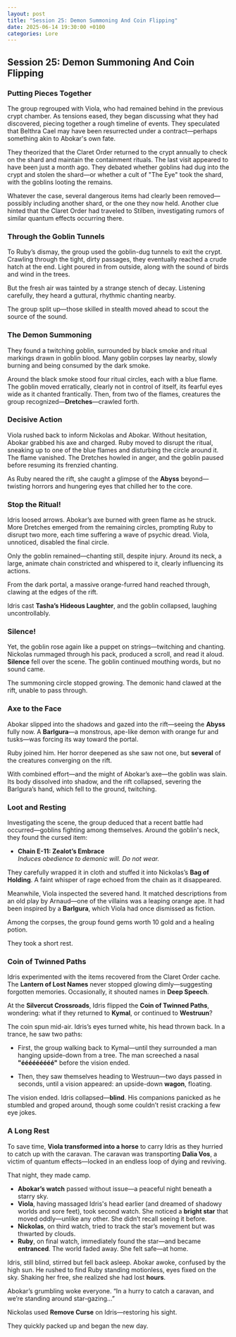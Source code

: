 ```yaml
---
layout: post
title: "Session 25: Demon Summoning And Coin Flipping"
date: 2025-06-14 19:30:00 +0100
categories: Lore
---
```


## **Session 25: Demon Summoning And Coin Flipping**

### Putting Pieces Together

The group regrouped with Viola, who had remained behind in the previous crypt chamber. As tensions eased, they began discussing what they had discovered, piecing together a rough timeline of events. They speculated that Belthra Cael may have been resurrected under a contract—perhaps something akin to Abokar's own fate.

They theorized that the Claret Order returned to the crypt annually to check on the shard and maintain the containment rituals. The last visit appeared to have been just a month ago. They debated whether goblins had dug into the crypt and stolen the shard—or whether a cult of "The Eye" took the shard, with the goblins looting the remains.

Whatever the case, several dangerous items had clearly been removed—possibly including another shard, or the one they now held. Another clue hinted that the Claret Order had traveled to Stilben, investigating rumors of similar quantum effects occurring there.

### Through the Goblin Tunnels

To Ruby’s dismay, the group used the goblin-dug tunnels to exit the crypt. Crawling through the tight, dirty passages, they eventually reached a crude hatch at the end. Light poured in from outside, along with the sound of birds and wind in the trees.

But the fresh air was tainted by a strange stench of decay. Listening carefully, they heard a guttural, rhythmic chanting nearby.

The group split up—those skilled in stealth moved ahead to scout the source of the sound.

### The Demon Summoning

They found a twitching goblin, surrounded by black smoke and ritual markings drawn in goblin blood. Many goblin corpses lay nearby, slowly burning and being consumed by the dark smoke.

Around the black smoke stood four ritual circles, each with a blue flame. The goblin moved erratically, clearly not in control of itself, its fearful eyes wide as it chanted frantically. Then, from two of the flames, creatures the group recognized—**Dretches**—crawled forth.

### Decisive Action

Viola rushed back to inform Nickolas and Abokar. Without hesitation, Abokar grabbed his axe and charged. Ruby moved to disrupt the ritual, sneaking up to one of the blue flames and disturbing the circle around it. The flame vanished. The Dretches howled in anger, and the goblin paused before resuming its frenzied chanting.

As Ruby neared the rift, she caught a glimpse of the **Abyss** beyond—twisting horrors and hungering eyes that chilled her to the core.

### Stop the Ritual!

Idris loosed arrows. Abokar’s axe burned with green flame as he struck. More Dretches emerged from the remaining circles, prompting Ruby to disrupt two more, each time suffering a wave of psychic dread. Viola, unnoticed, disabled the final circle.

Only the goblin remained—chanting still, despite injury. Around its neck, a large, animate chain constricted and whispered to it, clearly influencing its actions.

From the dark portal, a massive orange-furred hand reached through, clawing at the edges of the rift.

Idris cast **Tasha’s Hideous Laughter**, and the goblin collapsed, laughing uncontrollably.

### Silence!

Yet, the goblin rose again like a puppet on strings—twitching and chanting. Nickolas rummaged through his pack, produced a scroll, and read it aloud. **Silence** fell over the scene. The goblin continued mouthing words, but no sound came.

The summoning circle stopped growing. The demonic hand clawed at the rift, unable to pass through.

### Axe to the Face

Abokar slipped into the shadows and gazed into the rift—seeing the **Abyss** fully now. A **Barlgura**—a monstrous, ape-like demon with orange fur and tusks—was forcing its way toward the portal.

Ruby joined him. Her horror deepened as she saw not one, but **several** of the creatures converging on the rift.

With combined effort—and the might of Abokar’s axe—the goblin was slain. Its body dissolved into shadow, and the rift collapsed, severing the Barlgura’s hand, which fell to the ground, twitching.

### Loot and Resting

Investigating the scene, the group deduced that a recent battle had occurred—goblins fighting among themselves. Around the goblin's neck, they found the cursed item:

- **Chain E-11: Zealot’s Embrace**  
  *Induces obedience to demonic will. Do not wear.*

They carefully wrapped it in cloth and stuffed it into Nickolas’s **Bag of Holding**. A faint whisper of rage echoed from the chain as it disappeared.

Meanwhile, Viola inspected the severed hand. It matched descriptions from an old play by Arnaud—one of the villains was a leaping orange ape. It had been inspired by a **Barlgura**, which Viola had once dismissed as fiction.

Among the corpses, the group found gems worth 10 gold and a healing potion.

They took a short rest.

### Coin of Twinned Paths

Idris experimented with the items recovered from the Claret Order cache. The **Lantern of Lost Names** never stopped glowing dimly—suggesting forgotten memories. Occasionally, it shouted names in **Deep Speech**.

At the **Silvercut Crossroads**, Idris flipped the **Coin of Twinned Paths**, wondering: what if they returned to **Kymal**, or continued to **Westruun**?

The coin spun mid-air. Idris’s eyes turned white, his head thrown back. In a trance, he saw two paths:

- First, the group walking back to Kymal—until they surrounded a man hanging upside-down from a tree. The man screeched a nasal **"ééééééééé"** before the vision ended.

- Then, they saw themselves heading to Westruun—two days passed in seconds, until a vision appeared: an upside-down **wagon**, floating.

The vision ended. Idris collapsed—**blind**. His companions panicked as he stumbled and groped around, though some couldn’t resist cracking a few eye jokes.

### A Long Rest

To save time, **Viola transformed into a horse** to carry Idris as they hurried to catch up with the caravan. The caravan was transporting **Dalia Vos**, a victim of quantum effects—locked in an endless loop of dying and reviving.

That night, they made camp.

- **Abokar’s watch** passed without issue—a peaceful night beneath a starry sky.  
- **Viola**, having massaged Idris's head earlier (and dreamed of shadowy worlds and sore feet), took second watch. She noticed a **bright star** that moved oddly—unlike any other. She didn’t recall seeing it before.  
- **Nickolas**, on third watch, tried to track the star’s movement but was thwarted by clouds.  
- **Ruby**, on final watch, immediately found the star—and became **entranced**. The world faded away. She felt safe—at home.

Idris, still blind, stirred but fell back asleep. Abokar awoke, confused by the high sun. He rushed to find Ruby standing motionless, eyes fixed on the sky. Shaking her free, she realized she had lost **hours**.

Abokar’s grumbling woke everyone. “In a hurry to catch a caravan, and we’re standing around star-gazing...”

Nickolas used **Remove Curse** on Idris—restoring his sight.

They quickly packed up and began the new day.
